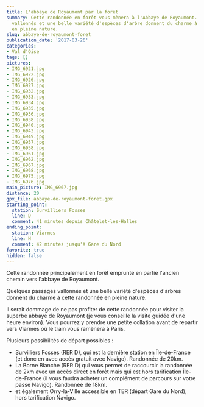```yaml
---
title: L'abbaye de Royaumont par la forêt
summary: Cette randonnée en forêt vous mènera à l'Abbaye de Royaumont. Des passages
  vallonnés et une belle variété d'espèces d'arbre donnent du charme à cette randonnée
  en pleine nature.
slug: abbaye-de-royaumont-foret
publication_date: '2017-03-26'
categories:
- Val d'Oise
tags: []
pictures:
- IMG_6921.jpg
- IMG_6922.jpg
- IMG_6926.jpg
- IMG_6927.jpg
- IMG_6932.jpg
- IMG_6933.jpg
- IMG_6934.jpg
- IMG_6935.jpg
- IMG_6936.jpg
- IMG_6938.jpg
- IMG_6940.jpg
- IMG_6943.jpg
- IMG_6949.jpg
- IMG_6957.jpg
- IMG_6958.jpg
- IMG_6961.jpg
- IMG_6962.jpg
- IMG_6967.jpg
- IMG_6968.jpg
- IMG_6975.jpg
- IMG_6976.jpg
main_picture: IMG_6967.jpg
distance: 20
gpx_file: abbaye-de-royaumont-foret.gpx
starting_point:
  station: Survilliers Fosses
  line: D
  comment: 41 minutes depuis Châtelet-les-Halles
ending_point:
  station: Viarmes
  line: H
  comment: 42 minutes jusqu'à Gare du Nord
favorite: true
hidden: false
---
```


Cette randonnée principalement en forêt emprunte en partie l'ancien chemin vers l'abbaye de Royaumont.

Quelques passages vallonnés et une belle variété d'espèces d'arbres donnent du charme à cette randonnée en pleine nature.

Il serait dommage de ne pas profiter de cette randonnée pour visiter la superbe abbaye de Royaumont (je vous conseille la visite guidée d'une heure environ). Vous pourrez y prendre une petite collation avant de repartir vers Viarmes où le train vous ramènera à Paris.

Plusieurs possibilités de départ possibles :

* Survilliers Fosses (RER D), qui est la dernière station en Île-de-France (et donc en avec accès gratuit avec Navigo). Randonnée de 20km.
* La Borne Blanche (RER D) qui vous permet de raccourcir la randonnée de 2km avec un accès direct en forêt mais qui est hors tarification Île-de-France (il vous faudra acheter un complément de parcours sur votre passe Navigo). Randonnée de 18km.
* et également Orry-la-Ville accessible en TER (départ Gare du Nord), hors tarification Navigo.
